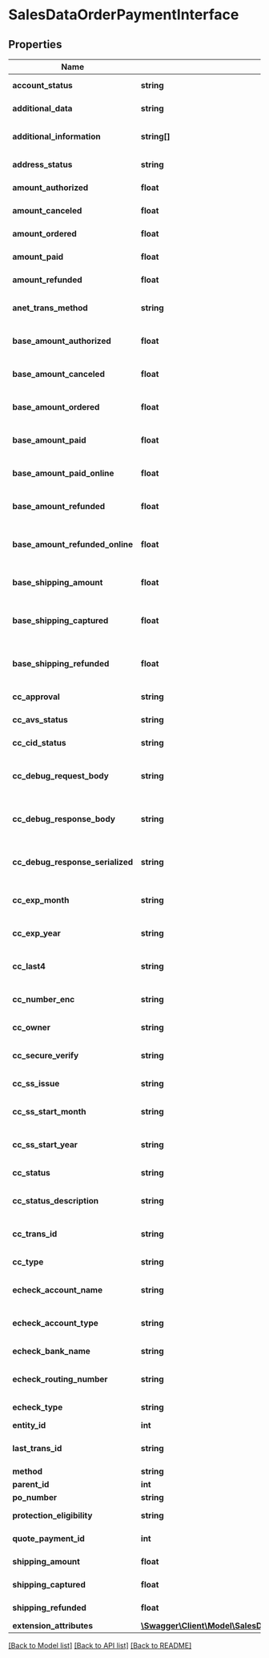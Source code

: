 # SalesDataOrderPaymentInterface

## Properties
Name | Type | Description | Notes
------------ | ------------- | ------------- | -------------
**account_status** | **string** | Account status. | 
**additional_data** | **string** | Additional data. | [optional] 
**additional_information** | **string[]** | Array of additional information. | 
**address_status** | **string** | Address status. | [optional] 
**amount_authorized** | **float** | Amount authorized. | [optional] 
**amount_canceled** | **float** | Amount canceled. | [optional] 
**amount_ordered** | **float** | Amount ordered. | [optional] 
**amount_paid** | **float** | Amount paid. | [optional] 
**amount_refunded** | **float** | Amount refunded. | [optional] 
**anet_trans_method** | **string** | Anet transaction method. | [optional] 
**base_amount_authorized** | **float** | Base amount authorized. | [optional] 
**base_amount_canceled** | **float** | Base amount canceled. | [optional] 
**base_amount_ordered** | **float** | Base amount ordered. | [optional] 
**base_amount_paid** | **float** | Base amount paid. | [optional] 
**base_amount_paid_online** | **float** | Base amount paid online. | [optional] 
**base_amount_refunded** | **float** | Base amount refunded. | [optional] 
**base_amount_refunded_online** | **float** | Base amount refunded online. | [optional] 
**base_shipping_amount** | **float** | Base shipping amount. | [optional] 
**base_shipping_captured** | **float** | Base shipping captured amount. | [optional] 
**base_shipping_refunded** | **float** | Base shipping refunded amount. | [optional] 
**cc_approval** | **string** | Credit card approval. | [optional] 
**cc_avs_status** | **string** | Credit card avs status. | [optional] 
**cc_cid_status** | **string** | Credit card CID status. | [optional] 
**cc_debug_request_body** | **string** | Credit card debug request body. | [optional] 
**cc_debug_response_body** | **string** | Credit card debug response body. | [optional] 
**cc_debug_response_serialized** | **string** | Credit card debug response serialized. | [optional] 
**cc_exp_month** | **string** | Credit card expiration month. | [optional] 
**cc_exp_year** | **string** | Credit card expiration year. | [optional] 
**cc_last4** | **string** | Last four digits of the credit card. | 
**cc_number_enc** | **string** | Encrypted credit card number. | [optional] 
**cc_owner** | **string** | Credit card number. | [optional] 
**cc_secure_verify** | **string** | Credit card secure verify. | [optional] 
**cc_ss_issue** | **string** | Credit card SS issue. | [optional] 
**cc_ss_start_month** | **string** | Credit card SS start month. | [optional] 
**cc_ss_start_year** | **string** | Credit card SS start year. | [optional] 
**cc_status** | **string** | Credit card status. | [optional] 
**cc_status_description** | **string** | Credit card status description. | [optional] 
**cc_trans_id** | **string** | Credit card transaction ID. | [optional] 
**cc_type** | **string** | Credit card type. | [optional] 
**echeck_account_name** | **string** | eCheck account name. | [optional] 
**echeck_account_type** | **string** | eCheck account type. | [optional] 
**echeck_bank_name** | **string** | eCheck bank name. | [optional] 
**echeck_routing_number** | **string** | eCheck routing number. | [optional] 
**echeck_type** | **string** | eCheck type. | [optional] 
**entity_id** | **int** | Entity ID. | [optional] 
**last_trans_id** | **string** | Last transaction ID. | [optional] 
**method** | **string** | Method. | 
**parent_id** | **int** | Parent ID. | [optional] 
**po_number** | **string** | PO number. | [optional] 
**protection_eligibility** | **string** | Protection eligibility. | [optional] 
**quote_payment_id** | **int** | Quote payment ID. | [optional] 
**shipping_amount** | **float** | Shipping amount. | [optional] 
**shipping_captured** | **float** | Shipping captured. | [optional] 
**shipping_refunded** | **float** | Shipping refunded. | [optional] 
**extension_attributes** | [**\Swagger\Client\Model\SalesDataOrderPaymentExtensionInterface**](SalesDataOrderPaymentExtensionInterface.md) |  | [optional] 

[[Back to Model list]](../README.md#documentation-for-models) [[Back to API list]](../README.md#documentation-for-api-endpoints) [[Back to README]](../README.md)


